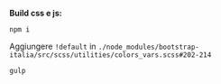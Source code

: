 **Build css e js:**

```
npm i
```

Aggiungere `!default` in `./node_modules/bootstrap-italia/src/scss/utilities/colors_vars.scss#202-214`

```
gulp
```
